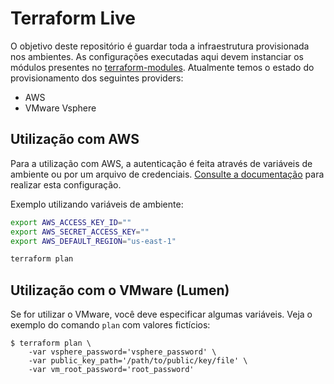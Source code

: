 Terraform Live
==============

O objetivo deste repositório é guardar toda a infraestrutura provisionada nos ambientes. As configurações executadas aqui devem instanciar os módulos presentes no [terraform-modules](https://bitbucket.org/dotgroup/terraform-modules/). Atualmente temos o estado do provisionamento dos seguintes providers:

- AWS
- VMware Vsphere

Utilização com AWS
------------------

Para a utilização com AWS, a autenticação é feita através de variáveis de ambiente ou por um arquivo de credenciais. [Consulte a documentação](https://www.terraform.io/docs/providers/aws/index.html#authentication) para realizar esta configuração.

Exemplo utilizando variáveis de ambiente:

```sh
export AWS_ACCESS_KEY_ID=""
export AWS_SECRET_ACCESS_KEY=""
export AWS_DEFAULT_REGION="us-east-1"

terraform plan
```

Utilização com o VMware (Lumen)
-------------------------------

Se for utilizar o VMware, você deve especificar algumas variáveis. Veja o exemplo do comando `plan` com valores fictícios:

```
$ terraform plan \
    -var vsphere_password='vsphere_password' \
    -var public_key_path='/path/to/public/key/file' \
    -var vm_root_password='root_password'
```
